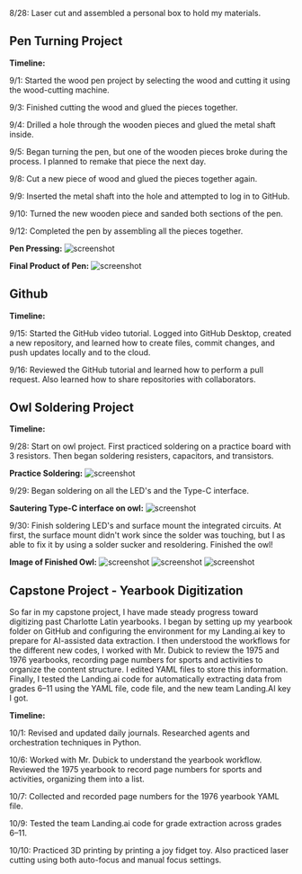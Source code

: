 8/28:
Laser cut and assembled a personal box to hold my materials.

## Pen Turning Project

**Timeline:**

9/1:
Started the wood pen project by selecting the wood and cutting it using the wood-cutting machine.

9/3:
Finished cutting the wood and glued the pieces together.

9/4:
Drilled a hole through the wooden pieces and glued the metal shaft inside.

9/5:
Began turning the pen, but one of the wooden pieces broke during the process. I planned to remake that piece the next day.

9/8:
Cut a new piece of wood and glued the pieces together again.

9/9:
Inserted the metal shaft into the hole and attempted to log in to GitHub.

9/10:
Turned the new wooden piece and sanded both sections of the pen.

9/12:
Completed the pen by assembling all the pieces together.

**Pen Pressing:**
![screenshot](IMG_2269.jpg)

**Final Product of Pen:**
![screenshot](IMG_2357.jpg)

## Github

**Timeline:**

9/15:
Started the GitHub video tutorial. Logged into GitHub Desktop, created a new repository, and learned how to create files, commit changes, and push updates locally and to the cloud.

9/16:
Reviewed the GitHub tutorial and learned how to perform a pull request. Also learned how to share repositories with collaborators.

## Owl Soldering Project

**Timeline:**

9/28:
Start on owl project. First practiced soldering on a practice board with 3 resistors. Then began soldering resisters, capacitors, and transistors.

**Practice Soldering:**
![screenshot](IMG_2354.jpeg)

9/29:
Began soldering on all the LED's and the Type-C interface.

**Sautering Type-C interface on owl:**
![screenshot](IMG_2359.jpeg)

9/30:
Finish soldering LED's and surface mount the integrated circuits. At first, the surface mount didn't work since the solder was touching, but I as able to fix it by using a solder sucker  and resoldering. 
Finished the owl!

**Image of Finished Owl:**
![screenshot](IMG_2327.jpg)
![screenshot](IMG_2328.jpg)
![screenshot](IMG_2329.jpg)

## Capstone Project - Yearbook Digitization

So far in my capstone project, I have made steady progress toward digitizing past Charlotte Latin yearbooks. I began by setting up my yearbook folder on GitHub and configuring the environment for my Landing.ai key to prepare for AI-assisted data extraction. I then understood the workflows for the different new codes, I worked with Mr. Dubick to review the 1975 and 1976 yearbooks, recording page numbers for sports and activities to organize the content structure. I edited YAML files to store this information. Finally, I tested the Landing.ai code for automatically extracting data from grades 6–11 using the YAML file, code file, and the new team Landing.AI key I got. 

**Timeline:**

10/1:
Revised and updated daily journals. Researched agents and orchestration techniques in Python.

10/6:
Worked with Mr. Dubick to understand the yearbook workflow. Reviewed the 1975 yearbook to record page numbers for sports and activities, organizing them into a list.

10/7:
Collected and recorded page numbers for the 1976 yearbook YAML file.

10/9:
Tested the team Landing.ai code for grade extraction across grades 6–11.

10/10:
Practiced 3D printing by printing a joy fidget toy. Also practiced laser cutting using both auto-focus and manual focus settings.




